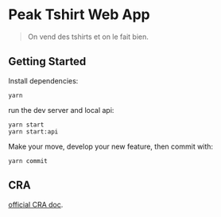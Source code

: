 # Peak Tshirt Web App

> On vend des tshirts et on le fait bien.

## Getting Started

Install dependencies:

```shell
yarn
```

run the dev server and local api:

```shell
yarn start
yarn start:api
```

Make your move, develop your new feature, then commit with:

```shell
yarn commit
```

## CRA

[official CRA doc](./docs/CRA.md).
